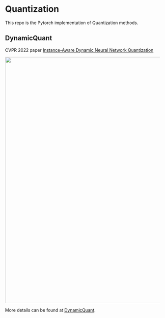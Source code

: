 # Quantization
This repo is the Pytorch implementation of Quantization methods. 

## DynamicQuant
CVPR 2022 paper [Instance-Aware Dynamic Neural Network Quantization](https://openaccess.thecvf.com/content/CVPR2022/html/Liu_Instance-Aware_Dynamic_Neural_Network_Quantization_CVPR_2022_paper.html)

<p align="center">
<img src="https://user-images.githubusercontent.com/19202799/182549238-2cc1db63-e504-483f-8a2e-ff51d94974cb.png" width="800">
</p>

More details can be found at [DynamicQuant](https://github.com/huawei-noah/Efficient-Computing/tree/master/Quantization/DynamicQuant).

